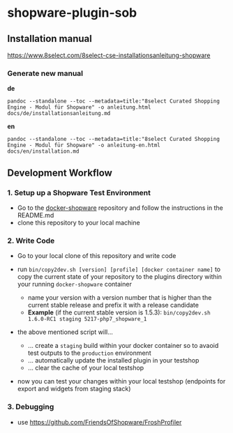 # shopware-plugin-sob

## Installation manual

https://www.8select.com/8select-cse-installationsanleitung-shopware

### Generate new manual

**de**
```
pandoc --standalone --toc --metadata=title:"8select Curated Shopping Engine - Modul für Shopware" -o anleitung.html docs/de/installationsanleitung.md
```

**en** 
```
pandoc --standalone --toc --metadata=title:"8select Curated Shopping Engine - Modul für Shopware" -o anleitung-en.html docs/en/installation.md
```

## Development Workflow

### 1. Setup up a Shopware Test Environment

- Go to the [docker-shopware](https://github.com/8select/docker-shopware) repository and follow the instructions in the README.md
- clone this repository to your local machine

### 2. Write Code

- Go to your local clone of this repository and write code
- run `bin/copy2dev.sh [version] [profile] [docker container name]` to copy the current state of your repository to the plugins directory within your running `docker-shopware` container
    - name your version with a version number that is higher than the current stable release and prefix it with a release candidate
    - **Example** (if the current stable version is 1.5.3): `bin/copy2dev.sh 1.6.0-RC1 staging 5217-php7_shopware_1`
- the above mentioned script will...

  - ... create a `staging` build within your docker container so to avaoid test outputs to the `production` environment
  - ... automatically update the installed plugin in your testshop
  - ... clear the cache of your local testshop

- now you can test your changes within your local testshop (endpoints for export and widgets from staging stack)

### 3. Debugging

- use https://github.com/FriendsOfShopware/FroshProfiler